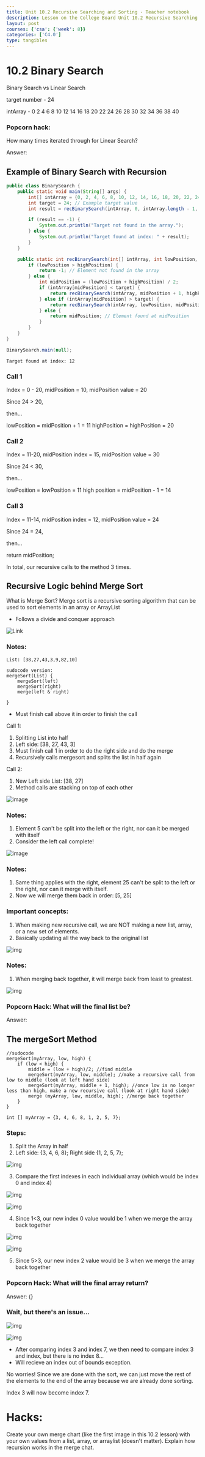 ```yaml
---
title: Unit 10.2 Recursive Searching and Sorting - Teacher notebook
description: Lesson on the College Board Unit 10.2 Recursive Searching and Sorting.
layout: post
courses: {'csa': {'week': 8}}
categories: ['C4.0']
type: tangibles
---
```


# 10.2 Binary Search

Binary Search vs Linear Search

target number - 24

intArray - 0 2 4 6 8 10 12 14 16 18 20 22 24 26 28 30 32 34 36 38 40

### Popcorn hack:
How many times iterated through for Linear Search? 

Answer:

## Example of Binary Search with Recursion


```Java
public class BinarySearch {
    public static void main(String[] args) {
        int[] intArray = {0, 2, 4, 6, 8, 10, 12, 14, 16, 18, 20, 22, 24, 26, 28, 30, 32, 34, 36, 38, 40}; // Example array
        int target = 24; // Example target value
        int result = recBinarySearch(intArray, 0, intArray.length - 1, target);

        if (result == -1) {
            System.out.println("Target not found in the array.");
        } else {
            System.out.println("Target found at index: " + result);
        }
    }

    public static int recBinarySearch(int[] intArray, int lowPosition, int highPosition, int target) { //method
        if (lowPosition > highPosition) {
            return -1; // Element not found in the array
        } else {
            int midPosition = (lowPosition + highPosition) / 2;
            if (intArray[midPosition] < target) {
                return recBinarySearch(intArray, midPosition + 1, highPosition, target);
            } else if (intArray[midPosition] > target) {
                return recBinarySearch(intArray, lowPosition, midPosition - 1, target);
            } else {
                return midPosition; // Element found at midPosition
            }
        }
    }
}

BinarySearch.main(null);
```

    Target found at index: 12


### Call 1
Index = 0 - 20, midPosition = 10, midPosition value = 20

Since 24 > 20, 

then... 

lowPosition = midPosition + 1 = 11
highPosition = highPosition = 20

### Call 2
Index = 11-20, midPosition index = 15, midPosition value = 30

Since 24 < 30,

then...

lowPosition = lowPosition = 11
high position = midPosition - 1 = 14


### Call 3
Index = 11-14, midPosition index = 12, midPosition value = 24

Since 24 = 24,

then...

return midPosition;

In total, our recursive calls to the method 3 times.

## Recursive Logic behind Merge Sort

What is Merge Sort?
Merge sort is a recursive sorting algorithm that can be used to sort elements in an array or ArrayList

- Follows a divide and conquer approach

![Link](https://media.discordapp.net/attachments/829194398364729365/1168722443377057872/QUaMvjx.png?ex=6552cc98&is=65405798&hm=6f4a3f3612f2f1ccf4ccbe3741e9dfdc328453c10a27b83338a723ec1e68327b&=&width=337&height=325)

### Notes:
```
List: [38,27,43,3,9,82,10] 

sudocode version:
mergeSort(List) {
    mergeSort(left)
    mergeSort(right)
    merge(left & right)

} 
```

- Must finish call above it in order to finish the call

Call 1: 
1. Splitting List into half 
2. Left side: [38, 27, 43, 3]
3. Must finish call 1 in order to do the right side and do the merge
4. Recursively calls mergesort and splits the list in half again

Call 2:
1. New Left side List: [38, 27]
2. Method calls are stacking on top of each other

![image](https://media.discordapp.net/attachments/829194398364729365/1168730076439908374/image.png?ex=6552d3b4&is=65405eb4&hm=ec96b560869e656d80c5cd64322f7ddeb94f183e19340813edfbef754c8c2445&=&width=762&height=425)

### Notes:
1. Element 5 can't be split into the left or the right, nor can it be merged with itself
2. Consider the left call complete!

![image](https://media.discordapp.net/attachments/829194398364729365/1168731071916036166/image.png?ex=6552d4a1&is=65405fa1&hm=9014369cfbc0598eff54e91c567bb2281c07f4fa069e416cb6a1e846be283aeb&=&width=772&height=425)

### Notes:
1. Same thing applies with the right, element 25 can't be split to the left or the right, nor can it merge with itself. 
2.  Now we will merge them back in order: [5, 25]

### Important concepts: 
1. When making new recursive call, we are NOT making a new list, array, or a new set of elements. 
2. Basically updating all the way back to the original list

![img](https://media.discordapp.net/attachments/829194398364729365/1168731966858862733/image.png?ex=6552d576&is=65406076&hm=07b9e892835812449ea03f9e58a920611e0cb3f800bdface3f25078d64b2e4ba&=&width=725&height=425)

### Notes:
1. When merging back together, it will merge back from least to greatest. 

![img](https://media.discordapp.net/attachments/829194398364729365/1168732306685558844/image.png?ex=6552d5c7&is=654060c7&hm=6df03d3ea8adbcc67d5cc3a82cc617a96c56d0250ad26e51723b57850358e054&=&width=880&height=425)

### Popcorn Hack: What will the final list be?

Answer:

## The mergeSort Method

```
//sudocode
mergeSort(myArray, low, high) {
    if (low < high) {
        middle = (low + high)/2; //find middle
        mergeSort(myArray, low, middle); //make a recursive call from low to middle (look at left hand side)
        mergeSort(myArray, middle + 1, high); //once low is no longer less than high, make a new recursive call (look at right hand side)
        merge (myArray, low, middle, high); //merge back together
    }
}
```

```
int [] myArray = {3, 4, 6, 8, 1, 2, 5, 7};
```

### Steps:

1. Split the Array in half
2. Left side: {3, 4, 6, 8}; Right side {1, 2, 5, 7};

![img](https://media.discordapp.net/attachments/829194398364729365/1168735841624006726/image.png?ex=6552d912&is=65406412&hm=7a20be09ae6e63eb0a0f998e5515c4ea6d02a7bb43ca0a8d4725c90cbb2d3727&=&width=662&height=139)

3. Compare the first indexes in each individual array (which would be index 0 and index 4)

![img](https://media.discordapp.net/attachments/829194398364729365/1168736588147212318/image.png?ex=6552d9c4&is=654064c4&hm=3d911c3eb088e3ae6b86ec96c96372f9b0314f86bbb8318a79d7719fa2d24fb3&=&width=587&height=130)

![img](https://media.discordapp.net/attachments/829194398364729365/1168736615351459901/image.png?ex=6552d9cb&is=654064cb&hm=8fb527126ca542b16242b2c5b18e319c2703c863d25caafc657db9a61d3564ef&=&width=824&height=169)

4. Since 1<3, our new index 0 value would be 1 when we merge the array back together

![img](https://media.discordapp.net/attachments/829194398364729365/1168737089744023645/image.png?ex=6552da3c&is=6540653c&hm=d6f2ad0d1586f38a0fba7a3915fea07d22540a1106e461d012305eeae33697b6&=&width=578&height=121)

![img](https://media.discordapp.net/attachments/829194398364729365/1168737204764422144/image.png?ex=6552da57&is=65406557&hm=ba40fc527b3ad870931fd9228940ff66c3540385057d435bbb9d704b0906b054&=&width=837&height=159)

5. Since 5>3, our new index 2 value would be 3 when we merge the array back together

### Popcorn Hack: What will the final array return?

Answer: {}

### Wait, but there's an issue...

![img](https://media.discordapp.net/attachments/829194398364729365/1168738307308519504/image.png?ex=6552db5e&is=6540665e&hm=a4b49b1f7cc3c76823db034dc491fc625b80b0e8f5c2dbfae73f5e9e27c0d39a&=&width=586&height=128)

![img](https://media.discordapp.net/attachments/829194398364729365/1168738330993758318/image.png?ex=6552db64&is=65406664&hm=31a3de717babc4970f8234b1ed17170f092ab42b72fdcc737bba1a55f30b12ab&=&width=722&height=157)

- After comparing index 3 and index 7, we then need to compare index 3 and index, but there is no index 8...
- Will recieve an index out of bounds exception.

No worries! Since we are done with the sort, we can just move the rest of the elements to the end of the array because we are already done sorting. 

Index 3 will now become index 7.

# Hacks:
Create your own merge chart (like the first image in this 10.2 lesson) with your own values from a list, array, or arraylist (doesn't matter). Explain how recursion works in the merge chat.
